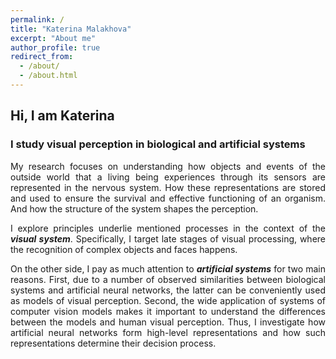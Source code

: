```yaml
---
permalink: /
title: "Katerina Malakhova"
excerpt: "About me"
author_profile: true
redirect_from: 
  - /about/
  - /about.html
---
```


## Hi, I am Katerina
### I study visual perception in biological and artificial systems

<div style="text-align: justify">

<p>My research focuses on understanding how objects and events of the outside world that a living being experiences through its sensors are represented in the nervous system.  How these representations are stored and used to ensure the survival and effective functioning of an organism. And how the structure of the system shapes the perception.</p>
<p>I explore principles underlie mentioned processes in the context of the <b><em>visual system</em></b>. Specifically, I target late stages of visual processing, where the recognition of complex objects and faces happens.</p>
<p>On the other side, I pay as much attention to <b><em>artificial systems</em></b> for two main reasons. First, due to a number of observed similarities between biological systems and artificial neural networks, the latter can be conveniently used as models of visual perception. Second, the wide application of systems of computer vision models makes it important to understand the differences between the models and human visual perception. Thus, I investigate how artificial neural networks form high-level representations and how such representations determine their decision process.</p>

</div>
